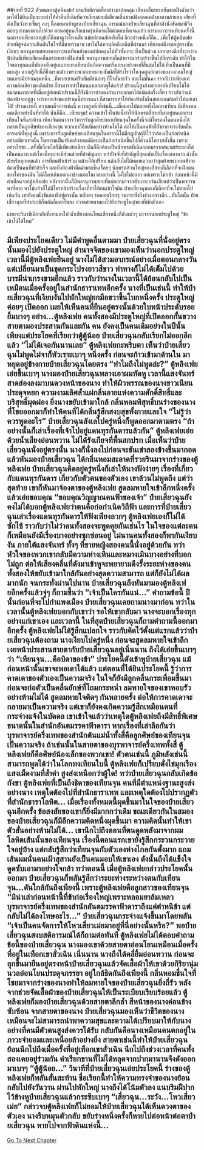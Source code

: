 ##บทที่ 922 ตัวตนของตู้หลิงเฟย!
ม่านรัตติกาลเยื้องย่างมาปกคลุม เสียงคลื่นทะเลซัดชายฝั่งดังแว่วมาให้ได้ยินเป็นระยะทำให้ค่ำคืนที่เดิมทีควรเงียบสงบมีเสียงคลื่นชวนฟังคลอเคล้ามาตามสายลม เสียงที่ดังเป็นจังหวะขึ้นๆ ลงๆ นี้ลอยมาเข้าหูของป๋ายเสี่ยวฉุน
อารมณ์ของป๋ายเสี่ยวฉุนที่กำลังนั่งขัดสมาธิจึงค่อยๆ สงบลงตามไปด้วย ตอนอยู่บนเรือเขาครุ่นคิดจนได้คำตอบชัดเจนแล้ว การมาเกาะทงเทียนครั้งนี้ นอกจากเพื่อยาอายุขัยก็คือมาดูว่าโหวเสี่ยวเม่ยปลอดภัยหรือไม่ อีกอย่างหนึ่งก็คือ...เพื่อให้ตู้หลิงเฟยช่วยพิสูจน์ความยึดมั่นในใจที่มีมายาวนาน
เขาไม่ได้หวนคิดถึงอดีตที่ผ่านมา เพียงแค่นั่งรออยู่ตรงนั้นเงียบๆ
พลานุภาพสยบของเกาะทงเทียนยังคงแผ่ปกคลุมไปทั่วทั้งเกาะ ยิ่งเป็นช่วงเวลากลางดึกที่ระหว่างฟ้าดินมีเพียงเสียงคลื่นกระทบชายฝั่งเช่นนี้ พลานุภาพสยบก็คล้ายจะแกร่งกร้าวขึ้นไปอีกระดับ ทำให้ในใจของทุกคนที่พักอาศัยอยู่บนเกาะทงเทียนบังเกิดความกริ่งเกรงอย่างหาที่สิ้นสุดไม่ได้
ยิ่งเป็นคนที่มีตบะสูง ความรู้สึกนี้ก็ยิ่งแรงกล้า เพราะพวกเขาพอจะสัมผัสได้รำไรว่าในจุดศูนย์กลางของวงกลมใหญ่บนเกาะมีปราณขุมหนึ่ง...ที่พวกเขาแค่รับสัมผัสน้อยๆ ก็ใจสั่นระรัว ตบะไม่มั่นคง ราวกับว่าเพียงแค่ความคิดเดียวของอีกฝ่าย ก็สามารถทำให้ตนแหลกลาญได้แล้ว!
ปราณนี้สูงส่งอย่างหาที่เปรียบไม่ได้ ขนาดนภากาศที่เมื่ออยู่ต่อหน้าปราณนี้ก็ยังมิอาจสำแดงอำนาจออกมาได้แม้แต่ครึ่งเสี้ยว ราวกับว่าแม้ท้องฟ้าจะอยู่สูง ทว่าหากเจ้าของปราณนี้ปรารถนา ก็สามารถทำให้ท้องฟ้าทั้งผืนสยบยอมก้มหัวให้แก่เขาได้!
ปราณเช่นนี้ ความเผด็จการเช่นนี้ ความสูงศักดิ์เช่นนี้...เมื่อมองไปตลอดทั้งโลกทงเทียน มีเพียงคนคนเดียวเท่านั้นที่ทำได้ นั่นก็คือ...เทียนจุน!
ความเข้าใจในข้อนี้ทำให้นักพรตสี่สายที่มาอยู่บนเกาะทงเทียนใจสั่นสะท้าน เพียงจินตนาการว่าการรับลูกศิษย์ของเทียนจุนในครั้งนี้จะมีใครคนใดคนหนึ่งได้กลายเป็นลูกศิษย์ของเทียนจุน พวกเขาก็ฮึกเหิมอย่างห้ามไม่ได้
ต่อให้เป็นคนฟ้าก็ยังยากจะระงับคลื่นอารมณ์ที่พุ่งสูงนี้ เพราะการรับลูกศิษย์ของเทียนจุนในคราวนี้ไม่มีกฎบัญญัติไว้ว่าต้องเป็นก่อกำเนิดอย่างเดียวเท่านั้น ในความเป็นจริงแล้วขอแค่มีตบะเป็นก่อกำเนิดขึ้นไปก็ล้วนมีโอกาสทั้งสิ้น
เพราะอย่างไรซะ...ครั้งนี้เงื่อนไขก็มีเพียงข้อเดียว นั่นก็คือต้องเป็นนักพรตที่เดินออกมาจากสนามประลองได้เป็นคนแรก
แม้เรื่องนี้ตบะจะมีส่วนช่วยที่สำคัญมาก ทว่าปัจจัยที่สำคัญที่สุดกลับเป็นเรื่องของดวง ดังนั้นสำหรับทุกคนแล้ว การที่คนฟ้าเข้าร่วม แม้จะได้เปรียบ แต่กลับไม่ได้หมายความว่าสุดท้ายพวกคนฟ้าจะต้องเป็นคนที่ทำสำเร็จ
และยิ่งท้องฟ้ามืดดำมากขึ้นเรื่อยๆ นักพรตส่วนใหญ่ของสี่สายก็เลือกที่จะฝึกตนของใครของมัน ไม่มีใครเดินออกมาข้างนอกในเวลาอย่างนี้ ไม่ใช่ไม่อยาก แต่เพราะไม่กล้า
ก่อนหน้านี้มีคำเตือนจากตู้หลิงเฟย หลังจากนั้นก็มีพลานุภาพสยบที่แผ่ออกมาจากตัวเกาะ เว้นเสียแต่ว่าเป็นพวกรนหาที่ตาย หาไม่แล้วก็ไม่มีใครกล้าสร้างเรื่องที่ทำให้คนเข้าใจผิด
ป๋ายเสี่ยวฉุนเองก็เลือกที่จะไม่ออกไปเช่นกัน เขายังคงนั่งขัดสมาธิอยู่ตรงนั้น หลับตา รอคอยเงียบๆ
จนกระทั่งถึงช่วงกลางดึก...ทันใดนั้น ป๋ายเสี่ยวฉุนที่ทำสมาธิก็พลันลืมตาโพลง กวาดสายตามองไปยังประตูใหญ่ของที่พักตัวเอง

แทบจะวินาทีเดียวกับที่เขามองไป น้ำเสียงอ่อนโยนเสียงหนึ่งก็ดังแผ่วๆ มาจากนอกประตูใหญ่
“ข้าเข้าไปได้ไหม”

มีเพียงประโยคเดียว ไม่มีคำพูดอื่นตามมา ป๋ายเสี่ยวฉุนที่นั่งอยู่ตรงนั้นมองไปยังประตูใหญ่ อำนาจจิตของเขามองเห็นว่านอกประตูใหญ่เวลานี้มีตู้หลิงเฟยยืนอยู่ นางไม่ได้สวมอาภรณ์อย่างเมื่อตอนกลางวัน แต่เปลี่ยนมาเป็นชุดกระโปรงยาวสีขาว ท่าทางก็ไม่ได้เต็มไปด้วยบารมีน่าเกรงขามอีกแล้ว ราวกับว่านางในเวลานี้ได้ย้อนกลับไปเป็นเหมือนเมื่อครั้งอยู่ในสำนักธาราเทพอีกครั้ง
นางที่เป็นเช่นนี้ ทำให้ป๋ายเสี่ยวฉุนที่เงียบงันไปพักใหญ่ยกมือขวาขึ้นโบกหนึ่งครั้ง ประตูใหญ่ค่อยๆ เปิดออก เผยให้เห็นคนที่ยืนอยู่ตรงนั้นด้วยใบหน้าประดับรอยยิ้มบางๆ อย่าง...ตู้หลิงเฟย
คนทั้งสองมีประตูใหญ่ที่เปิดออกกั้นขวาง สายตามองประสานกันและกัน
คน ยังคงเป็นคนเดิมอย่างในปีนั้น เพียงแต่ประโยคที่เรียกว่าตู้ตู้น้อย ป๋ายเสี่ยวฉุนกลับเรียกไม่ออกอีกแล้ว
“ไม่ได้เจอกันนานเลย” ตู้หลิงเฟยกะพริบตา เห็นว่าป๋ายเสี่ยวฉุนไม่พูดไม่จาก็หัวเราะเบาๆ หนึ่งครั้ง ก่อนจะก้าวเข้ามาด้านใน มาหยุดอยู่ข้างกายป๋ายเสี่ยวฉุนโดยตรง
“ทำไมถึงไม่พูดล่ะ?” ตู้หลิงเฟยเอ่ยขึ้นเบาๆ นางมองป๋ายเสี่ยวฉุนพลางเอาผมทัดหู เวลานี้แสงจันทร์สาดส่องลงมาบนดวงหน้าของนาง ทำให้ผิวพรรณของนางขาวเนียนประดุจหยก ความงามเลิศล้ำแผ่กลิ่นอายแห่งความศักดิ์สิทธิ์และบริสุทธิ์ผุดผ่อง ยิ่งนางขยับเข้ามาใกล้ กลิ่นหอมพิสุทธิ์บนร่างของนางที่โชยออกมาก็ทำให้คนที่ได้กลิ่นรู้สึกสงบสุขทั้งกายและใจ
“ไม่รู้ว่าควรพูดอะไร” ป๋ายเสี่ยวฉุนลังเลไปครู่หนึ่งก็พูดออกมาตามตรง
“ถ้าอย่างนั้นก็เล่าเรื่องที่เจ้าไปอยู่แดนทุรกันดารแล้วกัน” ตู้หลิงเฟยเอ่ยด้วยน้ำเสียงอ่อนหวาน ไม่ได้รังเกียจที่พื้นสกปรก เมื่อเห็นว่าป๋ายเสี่ยวฉุนนั่งอยู่ตรงนั้น นางก็นั่งลงไปก่อนจะชันเข่าสองข้างขึ้นมากอดแล้วหันมองป๋ายเสี่ยวฉุน
ได้กลิ่นหอมสะอาดที่รวยรินมาจากร่างของตู้หลิงเฟย ป๋ายเสี่ยวฉุนคิดอยู่ครู่หนึ่งก็เล่าให้นางฟังง่ายๆ เรื่องที่เกี่ยวกับแดนทุรกันดาร เกี่ยวกับตัวตนของตัวเอง เขาล้วนไม่พูดถึง
แต่ว่าสุดท้าย เขาก็หันมาจ้องตาของตู้หลิงเฟย สูดลมหายใจเข้าลึกหนึ่งครั้งแล้วเอ่ยขอบคุณ
“ขอบคุณวิญญาณคนฟ้าของเจ้า” ป๋ายเสี่ยวฉุนยังคงไม่ได้บอกตู้หลิงเฟยว่าตนคือก่อกำเนิดวิถีฟ้า และการที่ป๋ายเสี่ยวฉุนเล่าเรื่องแดนทุรกันดารให้ฟังเพียงลวกๆ ตู้หลิงเฟยเองก็ไม่ได้ซักไซ้ ราวกับว่าไม่ว่าคนทั้งสองจะพูดคุยกันเช่นไร ในใจของแต่ละคนก็เหมือนยังมีเรื่องบางอย่างซุกซ่อนอยู่
ไม่นานคนทั้งสองก็พากันเงียบงัน ภายใต้แสงจันทร์ ทั้งๆ ที่ชายหญิงสองคนนี้นั่งอยู่ด้วยกัน ทว่าหัวใจของพวกเขากลับมีความห่างเหินและหมางเมินบางอย่างที่บอกไม่ถูก
ต่อให้เสียงคลื่นที่ดังมาเข้าหูจะพยายามดึงรั้งระยะห่างของคนทั้งสองให้ขยับเข้ามาใกล้กันอย่างสุดความสามารถ แต่ก็ยังไม่ได้ผลมากนัก
จนกระทั่งผ่านไปนาน ป๋ายเสี่ยวฉุนถึงหันมามองตู้หลิงเฟยอีกครั้งแล้วจู่ๆ ก็ถามขึ้นว่า
“เจ้าเป็นใครกันแน่...” คำถามข้อนี้ ปีนั้นก่อนที่จะไปกำแพงเมือง ป๋ายเสี่ยวฉุนเคยถามนางมาก่อน ทว่าในเวลานั้นตู้หลิงเฟยบอกกับเขาว่า รอให้เขากลับมา นางจะบอกเรื่องทุกอย่างแก่เขาเอง
และเวลานี้ ในที่สุดป๋ายเสี่ยวฉุนก็ถามคำถามนี้ออกมาอีกครั้ง
ตู้หลิงเฟยไม่ได้รู้สึกแปลกใจ ราวกับคิดไว้ตั้งแต่แรกแล้วว่าป๋ายเสี่ยวฉุนต้องถาม นางเงียบไปครู่หนึ่ง ก่อนจะสูดลมหายใจเข้าลึก เงยหน้าประสานสายตากับป๋ายเสี่ยวฉุนอยู่เนิ่นนาน ถึงได้เอ่ยขึ้นเบาๆ ว่า
“เทียนจุน...คือบิดาของข้า”
ประโยคนี้ดังเข้าหูป๋ายเสี่ยวฉุน แม้ก่อนหน้านั้นเขาจะพอเดาได้แล้ว แต่ตอนที่ได้ยินประโยคนี้ รู้ว่าการคาดเดาของตัวเองเป็นความจริง ในใจก็ยังมีลูกคลื่นกระเพื่อมขึ้นมา ก่อนจะก่อตัวเป็นคลื่นยักษ์ที่โถมกระหน่ำ
ลมหายใจของเขาหอบรัวอย่างห้ามไม่ได้ สูดลมหายใจติดๆ กันหลายครั้ง ต่อให้การคาดเดาจะกลายมาเป็นความจริง แต่เขาก็ยังคงเกิดความรู้สึกเหมือนคนที่กระจ่างแจ้งในบัดดล
เขาเข้าใจแล้วว่าเหตุใดตู้หลิงเฟยถึงมีสิทธิ์พิเศษขนาดนั้นในสำนักอันตมรรคาฟ้าดารา หากเรื่องที่เล่าลือกันว่าบุรพาจารย์ครึ่งเทพของสำนักต้นแม่น้ำทั้งสี่คือลูกศิษย์ของเทียนจุนเป็นความจริง ถ้าเช่นนั้นในสายตาของบุรพาจารย์ครึ่งเทพทั้งสี่ ตู้หลิงเฟยก็คือศิษย์น้องเล็กของพวกเขา!
ตัวตนเช่นนี้ ภูมิหลังเช่นนี้ สามารถพูดได้ว่าในโลกทงเทียนใบนี้ ตู้หลิงเฟยก็เปรียบดั่งไข่มุกเรืองแสงเม็ดงามที่ล้ำค่า สูงส่งเหนือกว่าผู้ใด!
ทว่าป๋ายเสี่ยวฉุนกลับเกิดข้อกังขา ตู้หลิงเฟยที่เป็นถึงธิดาของเทียนจุน คนที่มีตำแหน่งฐานะสูงส่งอย่างนาง เหตุใดต้องไปที่สำนักธาราเทพ และเหตุใดต้องไปปรากฏตัวที่สำนักธาราโลหิต...
เมื่อเรื่องทั้งหมดนี้ผุดขึ้นมาในใจของป๋ายเสี่ยวฉุนอีกครั้ง ข้อสงสัยของเขาก็ยิ่งมีมากกว่าเดิม ขณะเดียวกันในสมองของป๋ายเสี่ยวฉุนก็มีอีกความคิดหนึ่งผุดขึ้นมา ความคิดนั้นทำให้เขาตัวสั่นอย่างห้ามไม่ได้...
เขานึกไปถึงตอนที่ตนดูดพลังมาจากผมโลหิตเส้นนั้นของเทียนจุน
เรื่องนี้ตอนแรกเขายังรู้สึกกระวนกระวายใจอยู่บ้าง แต่กลับรู้สึกว่าเทียนจุนกับตัวเองห่างไกลกันตั้งมาก แถมเส้นผมนั่นคนเฝ้าสุสานยังเป็นคนมอบให้เขาเอง ดังนั้นถึงได้แข็งใจดูดซับเอามาอย่างใจกล้า
ทว่าตอนนี้ เมื่อตู้หลิงเฟยกล่าวประโยคนั้นออกมา ป๋ายเสี่ยวฉุนก็พลันรู้สึกว่าระยะห่างระหว่างตนกับเทียนจุน...ดันใกล้กันถึงเพียงนี้ เพราะตู้หลิงเฟยคือลูกสาวของเทียนจุน
“มิน่าเล่าก่อนหน้านี้ที่ข้าก่อเรื่องใหญ่เพราะหลอมยาล้มเหลว บุรพาจารย์ครึ่งเทพของสำนักอันตมรรคาฟ้าดาราถึงแค่ตำหนิข้า แต่กลับไม่ได้ลงโทษอะไร...” ป๋ายเสี่ยวฉุนกระจ่างแจ้งขึ้นมาโดยพลัน
“เจ้าเป็นคนจัดการให้โหวเสี่ยวเม่ยมาอยู่ที่นี่อย่างนั้นหรือ?” พอป๋ายเสี่ยวฉุนสงบสติอารมณ์ได้ก็ถามต่อทันที
ตู้หลิงเฟยไม่ได้ตอบคำถามข้อนี้ของป๋ายเสี่ยวฉุน นางมองเขาด้วยสายตาอ่อนโยนเหมือนเมื่อครั้งที่อยู่ในเทือกเขาลั่วเฉิน เนิ่นนาน นางถึงได้คลี่ยิ้มอ่อนหวาน ก่อนจะลุกขึ้นมายืนอยู่ตรงหน้าป๋ายเสี่ยวฉุนแล้วจัดเสื้อผ้าให้เขาด้วยกิริยานุ่มนวลอ่อนโยนประดุจภรรยา
อยู่ใกล้ชิดกันถึงเพียงนี้ กลิ่นหอมชื่นใจที่โชยมาจากร่างของนางทำให้ลมหายใจของป๋ายเสี่ยวฉุนยิ่งถี่รัว
หลังจากช่วยจัดเสื้อผ้าของป๋ายเสี่ยวฉุนให้เป็นระเบียบเรียบร้อยแล้ว ตู้หลิงเฟยก็มองป๋ายเสี่ยวฉุนด้วยสายตาลึกล้ำ สีหน้าของนางค่อนข้างซับซ้อน จากสายตาของนาง ป๋ายเสี่ยวฉุนมองเห็นว่าชีวิตของนางเหมือนจะไม่สามารถนำพาความสุขและความได้เปรียบมาให้กับนางอย่างที่คนมีตัวตนสูงส่งควรได้รับ กลับกันคือนางเหมือนคนตกอยู่ในภาวะจำยอมและเหนื่อยล้าอย่างยิ่ง
สายตาเช่นนี้ทำให้ป๋ายเสี่ยวฉุนย้อนนึกไปถึงเมื่อครั้งที่อยู่เทือกเขาลั่วเฉิน นึกไปถึงช่วงเวลาที่คนทั้งสองเคยอยู่ร่วมกัน คำเรียกขานที่ไม่ได้หลุดจากปากมานานจึงดังออกมาเบาๆ
“ตู้ตู้น้อย...”
วินาทีที่ป๋ายเสี่ยวฉุนเอ่ยประโยคนี้ ร่างของตู้หลิงเฟยก็พลันสั่นสะท้าน ชื่อเรียกนี้ทำให้ความทรงจำของนางย้อนกลับไปยังวันวาน ผ่านไปพักใหญ่ นางถึงได้โน้มตัวลง แนบริมฝีปากไว้ข้างหูป๋ายเสี่ยวฉุนแล้วกระซิบเบาๆ
“เสี่ยวฉุน...ระวัง...โหวเสี่ยวเม่ย”
กล่าวจบตู้หลิงเฟยก็ไม่ยอมให้ป๋ายเสี่ยวฉุนได้เห็นดวงตาของตัวเอง นางรีบหมุนตัวกลับ ขยับร่างหนึ่งครั้งก็หายไปต่อหน้าต่อตาป๋ายเสี่ยวฉุน หายไปจากฟ้าดินแห่งนี้...
------


[Go To Next Chapter]( ./69.md)